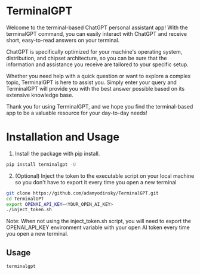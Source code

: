# TerminalGPT

Welcome to the terminal-based ChatGPT personal assistant app! With the terminalGPT command, you can easily interact with ChatGPT and receive short, easy-to-read answers on your terminal.

ChatGPT is specifically optimized for your machine's operating system, distribution, and chipset architecture, so you can be sure that the information and assistance you receive are tailored to your specific setup.

Whether you need help with a quick question or want to explore a complex topic, TerminalGPT is here to assist you. Simply enter your query and TerminalGPT will provide you with the best answer possible based on its extensive knowledge base.

Thank you for using TerminalGPT, and we hope you find the terminal-based app to be a valuable resource for your day-to-day needs!

# Installation and Usage

1. Install the package with pip install.

```sh
pip install terminalgpt -U
```

2. (Optional) Inject the token to the executable script on your local machine so you don't have to export it every time you open a new terminal

```sh
git clone https://github.com/adamyodinsky/TerminalGPT.git
cd TerminalGPT
export OPENAI_API_KEY=<YOUR_OPEN_AI_KEY>
./inject_token.sh
```

Note: When not using the inject_token.sh script, you will need to export the OPENAI_API_KEY environment variable with your open AI token every time you open a new terminal.

## Usage

```sh
terminalgpt
```
